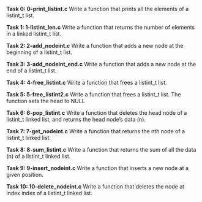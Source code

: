 **Task 0: 0-print_listint.c**
Write a function that prints all the elements of a listint_t list.

**Task 1: 1-listint_len.c**
Write a function that returns the number of elements in a linked listint_t list.

**Task 2: 2-add_nodeint.c**
Write a function that adds a new node at the beginning of a listint_t list.

**Task 3: 3-add_nodeint_end.c**
Write a function that adds a new node at the end of a listint_t list.

**Task 4: 4-free_listint.c**
Write a function that frees a listint_t list.

**Task 5: 5-free_listint2.c**
Write a function that frees a listint_t list.
The function sets the head to NULL

**Task 6: 6-pop_listint.c**
Write a function that deletes the head node of a listint_t linked list, and returns the head node’s data (n).

**Task 7: 7-get_nodeint.c**
Write a function that returns the nth node of a listint_t linked list.

**Task 8: 8-sum_listint.c**
Write a function that returns the sum of all the data (n) of a listint_t linked list.

**Task 9: 9-insert_nodeint.c**
Write a function that inserts a new node at a given position.

**Task 10: 10-delete_nodeint.c**
Write a function that deletes the node at index index of a listint_t linked list.
